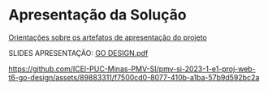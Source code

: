 # Apresentação da Solução

<a href="../docs/10-Apresentação do Projeto.md"> Orientações sobre os artefatos de apresentação do projeto</a>

SLIDES APRESENTAÇÃO:
[GO DESIGN.pdf](https://github.com/ICEI-PUC-Minas-PMV-SI/pmv-si-2023-1-e1-proj-web-t6-go-design/files/12009567/GO.DESIGN.pdf)

https://github.com/ICEI-PUC-Minas-PMV-SI/pmv-si-2023-1-e1-proj-web-t6-go-design/assets/89883311/f7500cd0-8077-410b-a1ba-57b9d592bc2a

